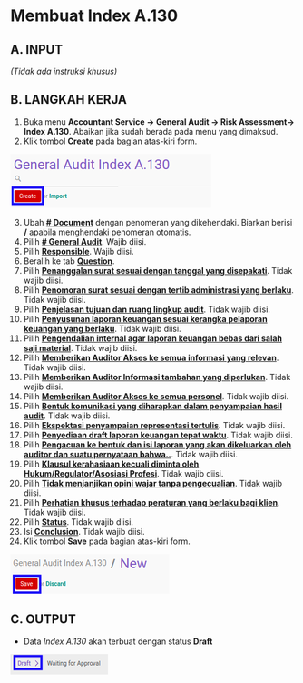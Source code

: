 # Membuat Index A.130

## A. INPUT

*(Tidak ada instruksi khusus)*

## B. LANGKAH KERJA

1. Buka menu **Accountant Service -> General Audit -> Risk Assessment-> Index A.130**. Abaikan jika sudah berada pada menu yang dimaksud.
2. Klik tombol **Create** pada bagian atas-kiri form.

![](../../../img/index-a130/tombol-create.png)

3. Ubah **[# Document](./penjelasan.md#field-no-document)** dengan penomeran yang dikehendaki. Biarkan berisi **/** apabila menghendaki penomeran otomatis.
4. Pilih **[# General Audit](./penjelasan.md#field-no-general-audit)**. Wajib diisi.
5. Pilih **[Responsible](./penjelasan.md#field-responsible)**. Wajib diisi.
6. Beralih ke tab **[Question](./penjelasan.md#tab-question)**.
7. Pilih **[Penanggalan surat sesuai dengan tanggal yang disepakati](./penjelasan.md#field-question-1)**. Tidak wajib diisi.
8. Pilih **[Penomoran surat sesuai dengan tertib administrasi yang berlaku](./penjelasan.md#field-question-2)**. Tidak wajib diisi.
9. Pilih **[Penjelasan tujuan dan ruang lingkup audit](./penjelasan.md#field-question-3)**. Tidak wajib diisi.
10. Pilih **[Penyusunan laporan keuangan sesuai kerangka pelaporan keuangan yang berlaku](./penjelasan.md#field-question-4)**. Tidak wajib diisi.
11. Pilih **[Pengendalian internal agar laporan keuangan bebas dari salah saji material](./penjelasan.md#field-question-5)**. Tidak wajib diisi.
12. Pilih **[Memberikan Auditor Akses ke semua informasi yang relevan](./penjelasan.md#field-question-6)**. Tidak wajib diisi.
13. Pilih **[Memberikan Auditor Informasi tambahan yang diperlukan](./penjelasan.md#field-question-7)**. Tidak wajib diisi.
14. Pilih **[Memberikan Auditor Akses ke semua personel](./penjelasan.md#field-question-8)**. Tidak wajib diisi.
15. Pilih **[Bentuk komunikasi yang diharapkan dalam penyampaian hasil audit](./penjelasan.md#field-question-9)**. Tidak wajib diisi.
16. Pilih **[Ekspektasi penyampaian representasi tertulis](./penjelasan.md#field-question-10)**. Tidak wajib diisi.
17. Pilih **[Penyediaan draft laporan keuangan tepat waktu](./penjelasan.md#field-question-11)**. Tidak wajib diisi.
18. Pilih **[Pengacuan ke bentuk dan isi laporan yang akan dikeluarkan oleh auditor dan suatu pernyataan bahwa..](./penjelasan.md#field-question-12)**. Tidak wajib diisi.
19. Pilih **[Klausul kerahasiaan kecuali diminta oleh Hukum/Regulator/Asosiasi Profesi](./penjelasan.md#field-question-13)**. Tidak wajib diisi.
20. Pilih **[Tidak menjanjikan opini wajar tanpa pengecualian](./penjelasan.md#field-question-14)**. Tidak wajib diisi.
21. Pilih **[Perhatian khusus terhadap peraturan yang berlaku bagi klien](./penjelasan.md#field-question-15)**. Tidak wajib diisi.
22. Pilih **[Status](./penjelasan.md#field-status)**. Tidak wajib diisi.
23. Isi **[Conclusion](./penjelasan.md#field-conclusion)**. Tidak wajib diisi.
24. Klik tombol **Save** pada bagian atas-kiri form.

![](../../../img/index-a130/tombol-simpan.png)

## C. OUTPUT

* Data *Index A.130* akan terbuat dengan status **Draft**

![](../../../img/index-a130/status-draft.png)
